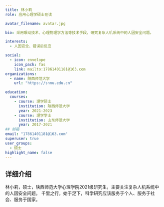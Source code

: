 ```yaml
---
title: 林小莉
role: 应用心理学硕士在读

avatar_filename: avatar.jpg

bio: 采用眼动技术、心理物理学方法等技术手段，研究复杂人机系统中的人因安全问题。

interests:
  - 人因安全、错误后反应

social:
  - icon: envelope
    icon_pack: fas
    link: mailto:17861401181@163.com
organizations:
  - name: 陕西师范大学
    url: "https://snnu.edu.cn"

education:
  courses:
    - course: 理学硕士
      institution: 陕西师范大学
      year: 2021-2023
    - course: 理学学士
      institution: 山东师范大学
      year: 2017-2021
## 邮箱
email: "17861401181@163.com"
superuser: true
user_groups:
  - 硕士
highlight_name: false
---
```

## 详细介绍
林小莉，硕士，陕西师范大学心理学院2021级研究生，主要关注复杂人机系统中的人因安全问题。
千里之行，始于足下，科学研究应该服务于个人、服务于社会、服务于国家。
